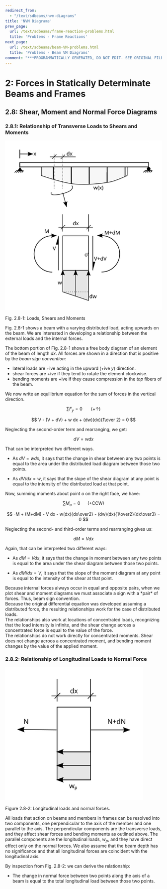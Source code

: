 ```yaml
---
redirect_from:
  - "/text/sdbeams/nvm-diagrams"
title: 'NVM Diagrams'
prev_page:
  url: /text/sdbeams/frame-reaction-problems.html
  title: 'Problems - Frame Reactions'
next_page:
  url: /text/sdbeams/beam-VM-problems.html
  title: 'Problems - Beam VM Diagrams'
comment: "***PROGRAMMATICALLY GENERATED, DO NOT EDIT. SEE ORIGINAL FILES IN /content***"
---
```

# 2: Forces in Statically Determinate Beams and Frames

## 2.8: Shear, Moment and Normal Force Diagrams

### 2.8.1: Relationship of Transverse Loads to Shears and Moments

![Figure](../../images/sdbeams/NVMdiagrams/lvm-relations.svg)

Fig. 2.8-1: Loads, Shears and Moments

Fig. 2.8-1 shows a beam with a varying distributed load, acting
upwards on the beam.  We are interested in developing a relationship
between the external loads and the internal forces.

The bottom portion of Fig. 2.8-1 shows a free body diagram of an
element of the beam of length $dx$.  All forces are shown in a
direction that is positive by the *beam sign convention*:

 - lateral loads are +ive acting in the upward (+ive *y*) direction.
 - shear forces are +ive if they tend to rotate the element clockwise.
 - bending moments are +ive if they cause compression in the *top* fibers of the beam.

We now write an equilibrium equation for the sum of forces in the vertical direction.

$$
   \sum F_y = 0~~~~~~~(+\uparrow)
$$

$$
   V - (V + dV) + w dx + (dw)(dx){1\over 2} = 0
$$

Neglecting the second-order term and rearranging, we get:

$$
   dV = w dx
$$

That can be interpreted two different ways.  

- As $dV = w dx$, it says that the change in shear between any two
    points is equal to the area under the distributed load diagram
    between those two points.

- As ${dV/dx} = w$, it says that the slope of the shear diagram at any
  point is equal to the intensity of the distributed load at that
  point.

Now, summing moments about point *o* on the right face, we have:

$$
   \sum M_o = 0~~~~~~(+{\mathrm{CCW}})
$$

$$
   -M + (M+dM) - V dx - w(dx){dx\over2} - (dw)(dx){1\over2}{dx\over3} = 0
$$

Neglecting the second- and third-order terms and rearranging gives us:

$$
   dM = V dx
$$

Again, that can be interpreted two different ways:

- As $dM = V dx$, it says that the change in moment between any two
  points is equal to the area under the shear diagram between those
  two points.

- As ${dM/dx} = V$, it says that the slope of the moment diagram at
  any point is equal to the intensity of the shear at that point.

<div class="admonition important"> 
   Because internal forces always
   occur in equal and opposite pairs, when we plot shear and moment
   diagrams we must associate a sign with a *pair* of forces.  Thus,
   beam sign convention.  </div>

<div class="admonition important"> 
   Because the original differential
   equation was developed assuming a distributed force, the resulting
   relationships work for the case of distributed loads.  </div>

<div class="admonition important"> 
   The relationships also work at
   locations of concentrated loads, recognizing that the load
   intensity is infinite, and the shear change across a concentrated
   force is equal to the value of the force.  </div>

<div class="admonition important"> 
   The relationships do not work
   directly for concentrated moments.  Shear does not change acroos a
   concentrated moment, and bending moment changes by the value of the
   applied moment.  </div>

### 2.8.2: Relationship of Longitudinal Loads to Normal Force

![Figure](../../images/sdbeams/NVMdiagrams/ln-relations.svg)

Figure 2.8-2: Longitudinal loads and normal forces.

All loads that action on beams and members in frames can be resolved
into two components, one perpendicular to the axis of the member and
one parallel to the axis.  The perpendicular components are the
transverse loads, and they affect shear forces and bending moments as
outlined above.  The parallel components are the longitudinal loads, $w_p$,
and they have direct effect only on the normal forces.  We also assume
that the beam depth has no significance and that all longitudinal
forces are coincident with the longitudinal axis.

By inspection from Fig. 2.8-2: we can derive the relationship:

- The change in normal force between two points along the axis of a
  beam is equal to the total longitudinal load between those two
  points.

